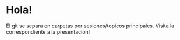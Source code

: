 # Hola!
El git se separa en carpetas por sesiones/topicos principales.
Visita la correspondiente a la presentacion!
